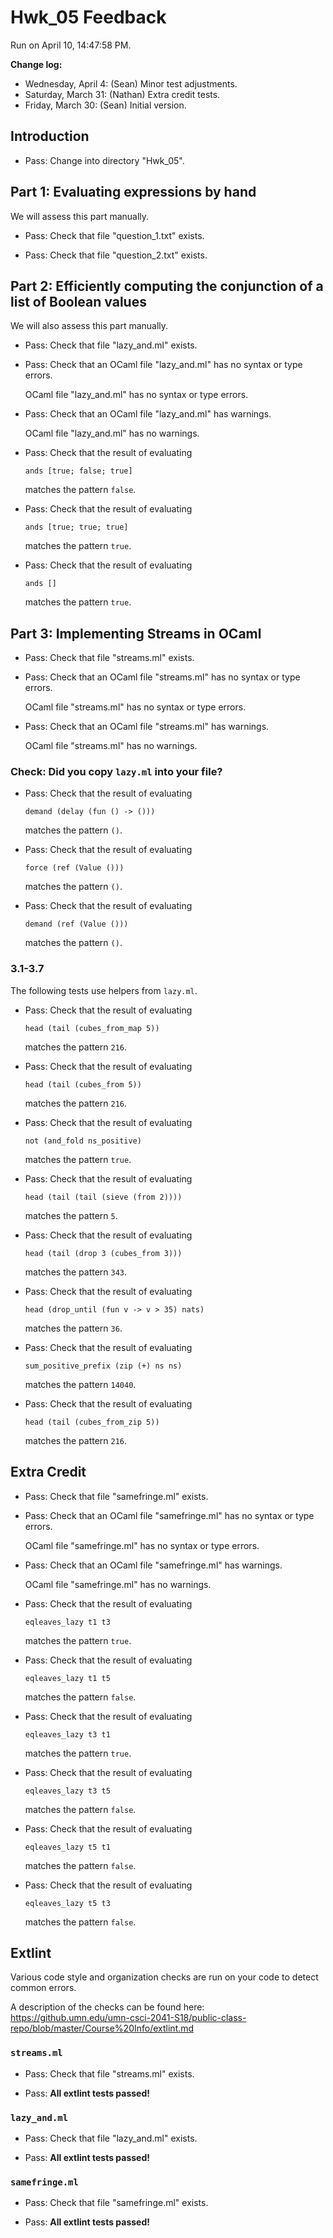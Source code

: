 # Hwk_05 Feedback

Run on April 10, 14:47:58 PM.

**Change log:**
+ Wednesday, April 4: (Sean) Minor test adjustments.
+ Saturday, March 31: (Nathan) Extra credit tests.
+ Friday, March 30: (Sean) Initial version.


## Introduction

+ Pass: Change into directory "Hwk_05".

## Part 1: Evaluating expressions by hand

We will assess this part manually.

+ Pass: Check that file "question_1.txt" exists.

+ Pass: Check that file "question_2.txt" exists.

## Part 2: Efficiently computing the conjunction of a list of Boolean values

We will also assess this part manually.

+ Pass: Check that file "lazy_and.ml" exists.

+ Pass: Check that an OCaml file "lazy_and.ml" has no syntax or type errors.

    OCaml file "lazy_and.ml" has no syntax or type errors.



+ Pass: Check that an OCaml file "lazy_and.ml" has warnings.

    OCaml file "lazy_and.ml" has no warnings.



+ Pass: 
Check that the result of evaluating
   ```
   ands [true; false; true]
   ```
   matches the pattern `false`.

   




+ Pass: 
Check that the result of evaluating
   ```
   ands [true; true; true]
   ```
   matches the pattern `true`.

   




+ Pass: 
Check that the result of evaluating
   ```
   ands []
   ```
   matches the pattern `true`.

   




## Part 3: Implementing Streams in OCaml

+ Pass: Check that file "streams.ml" exists.

+ Pass: Check that an OCaml file "streams.ml" has no syntax or type errors.

    OCaml file "streams.ml" has no syntax or type errors.



+ Pass: Check that an OCaml file "streams.ml" has warnings.

    OCaml file "streams.ml" has no warnings.



### Check: Did you copy `lazy.ml` into your file?

+ Pass: 
Check that the result of evaluating
   ```
   demand (delay (fun () -> ()))
   ```
   matches the pattern `()`.

   




+ Pass: 
Check that the result of evaluating
   ```
   force (ref (Value ()))
   ```
   matches the pattern `()`.

   




+ Pass: 
Check that the result of evaluating
   ```
   demand (ref (Value ()))
   ```
   matches the pattern `()`.

   




### 3.1-3.7

The following tests use helpers from `lazy.ml`.

+ Pass: 
Check that the result of evaluating
   ```
   head (tail (cubes_from_map 5))
   ```
   matches the pattern `216`.

   




+ Pass: 
Check that the result of evaluating
   ```
   head (tail (cubes_from 5))
   ```
   matches the pattern `216`.

   




+ Pass: 
Check that the result of evaluating
   ```
   not (and_fold ns_positive)
   ```
   matches the pattern `true`.

   




+ Pass: 
Check that the result of evaluating
   ```
   head (tail (tail (sieve (from 2))))
   ```
   matches the pattern `5`.

   




+ Pass: 
Check that the result of evaluating
   ```
   head (tail (drop 3 (cubes_from 3)))
   ```
   matches the pattern `343`.

   




+ Pass: 
Check that the result of evaluating
   ```
   head (drop_until (fun v -> v > 35) nats)
   ```
   matches the pattern `36`.

   




+ Pass: 
Check that the result of evaluating
   ```
   sum_positive_prefix (zip (+) ns ns)
   ```
   matches the pattern `14040`.

   




+ Pass: 
Check that the result of evaluating
   ```
   head (tail (cubes_from_zip 5))
   ```
   matches the pattern `216`.

   




## Extra Credit

+ Pass: Check that file "samefringe.ml" exists.

+ Pass: Check that an OCaml file "samefringe.ml" has no syntax or type errors.

    OCaml file "samefringe.ml" has no syntax or type errors.



+ Pass: Check that an OCaml file "samefringe.ml" has warnings.

    OCaml file "samefringe.ml" has no warnings.



+ Pass: 
Check that the result of evaluating
   ```
   eqleaves_lazy t1 t3
   ```
   matches the pattern `true`.

   




+ Pass: 
Check that the result of evaluating
   ```
   eqleaves_lazy t1 t5
   ```
   matches the pattern `false`.

   




+ Pass: 
Check that the result of evaluating
   ```
   eqleaves_lazy t3 t1
   ```
   matches the pattern `true`.

   




+ Pass: 
Check that the result of evaluating
   ```
   eqleaves_lazy t3 t5
   ```
   matches the pattern `false`.

   




+ Pass: 
Check that the result of evaluating
   ```
   eqleaves_lazy t5 t1
   ```
   matches the pattern `false`.

   




+ Pass: 
Check that the result of evaluating
   ```
   eqleaves_lazy t5 t3
   ```
   matches the pattern `false`.

   




## Extlint

Various code style and organization checks are run on your code to detect common errors.

A description of the checks can be found here:  https://github.umn.edu/umn-csci-2041-S18/public-class-repo/blob/master/Course%20Info/extlint.md

### `streams.ml`

+ Pass: Check that file "streams.ml" exists.

+ Pass: **All extlint tests passed!**

### `lazy_and.ml`

+ Pass: Check that file "lazy_and.ml" exists.

+ Pass: **All extlint tests passed!**

### `samefringe.ml`

+ Pass: Check that file "samefringe.ml" exists.

+ Pass: **All extlint tests passed!**

